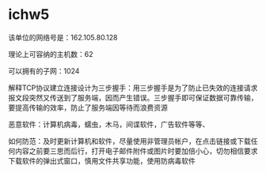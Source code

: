 # ichw5

该单位的网络号是：162.105.80.128

理论上可容纳的主机数：62

可以拥有的子网：1024

解释TCP协议建立连接设计为三步握手：用三步握手是为了防止已失效的连接请求报文段突然又传送到了服务端，因而产生错误。三步握手即可保证数据可靠传输，要提高传输的效率，防止了服务端因等待而浪费资源

恶意软件：计算机病毒，蠕虫，木马，间谍软件，广告软件等等、

如何防范：及时更新计算机和软件，尽量使用非管理员帐户，在点击链接或下载任何内容之前要三思而后行，打开电子邮件附件或图片时要加倍小心，切勿相信要求下载软件的弹出式窗口，慎用文件共享功能，使用防病毒软件
